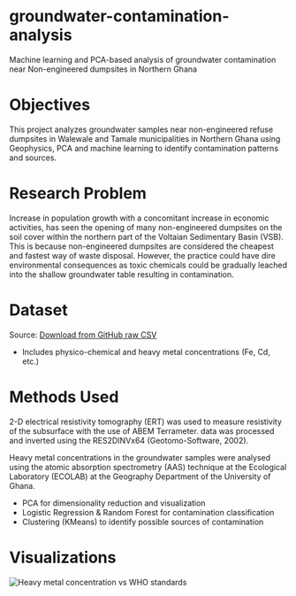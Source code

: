 # groundwater-contamination-analysis
Machine learning and PCA-based analysis of groundwater contamination near Non-engineered dumpsites in Northern Ghana
# Objectives 
This project analyzes groundwater samples near non-engineered refuse dumpsites in Walewale and Tamale municipalities in Northern Ghana using Geophysics, PCA and machine learning to identify contamination patterns and sources.

# Research Problem 
Increase in population growth with a concomitant increase in economic activities, has seen the opening of many non-engineered dumpsites on the soil cover within the northern part of the Voltaian Sedimentary Basin (VSB). This is because non-engineered dumpsites are considered the cheapest and fastest way of waste disposal. However, the practice could have dire environmental consequences as toxic chemicals could be gradually leached into the shallow groundwater table resulting in contamination. 

# Dataset
Source: [Download from GitHub raw CSV](https://raw.githubusercontent.com/enyavor90/groundwater-contamination-analysis/main/dumpsite_vsb.csv)
- Includes physico-chemical and heavy metal concentrations (Fe, Cd, etc.)

# Methods Used
2-D electrical resistivity tomography (ERT) was used to measure resistivity of the subsurface with the use of ABEM Terrameter. 
data was processed and inverted using the RES2DINVx64 (Geotomo-Software, 2002). 

Heavy metal concentrations in the groundwater samples were analysed using the atomic absorption spectrometry (AAS) technique at the Ecological Laboratory (ECOLAB) at the Geography Department of the University of Ghana.

- PCA for dimensionality reduction and visualization
- Logistic Regression & Random Forest for contamination classification
- Clustering (KMeans) to identify possible sources of contamination

# Visualizations
![Heavy metal concentration vs WHO standards](https://github.com/user-attachments/assets/5dd42721-4146-46de-ae44-c09bb10d2f56)


